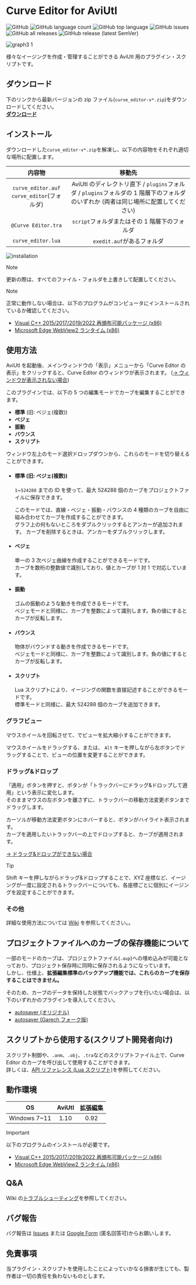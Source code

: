 # Curve Editor for AviUtl

![GitHub](https://img.shields.io/github/license/mimaraka/aviutl-plugin-curve_editor)
![GitHub language count](https://img.shields.io/github/languages/count/mimaraka/aviutl-plugin-curve_editor)
![GitHub top language](https://img.shields.io/github/languages/top/mimaraka/aviutl-plugin-curve_editor)
![GitHub issues](https://img.shields.io/github/issues/mimaraka/aviutl-plugin-curve_editor)
![GitHub all releases](https://img.shields.io/github/downloads/mimaraka/aviutl-plugin-curve_editor/total)
![GitHub release (latest SemVer)](https://img.shields.io/github/v/release/mimaraka/aviutl-plugin-curve_editor)

![graph3 1](https://github.com/user-attachments/assets/74930f51-99d3-4ce9-bafb-778a3476e864)

様々なイージングを作成・管理することができる AviUtl 用のプラグイン・スクリプトです。

## ダウンロード

下のリンクから最新バージョンの zip ファイル(`curve_editor-v*.zip`)をダウンロードしてください。  
[**ダウンロード**](https://github.com/mimaraka/aviutl-plugin-curve_editor/releases/latest)

## インストール

ダウンロードした`curve_editor-v*.zip`を解凍し、以下の内容物をそれぞれ適切な場所に配置します。

|                     内容物                     |                                                                 移動先                                                                  |
| :--------------------------------------------: | :-------------------------------------------------------------------------------------------------------------------------------------: |
| `curve_editor.auf`<br>`curve_editor`(フォルダ) | AviUtl のディレクトリ直下 / `plugins`フォルダ / `plugins`フォルダの 1 階層下のフォルダ<br>のいずれか (両者は同じ場所に配置してください) |
|              `@Curve Editor.tra`               |                                              `script`フォルダまたはその 1 階層下のフォルダ                                              |
|               `curve_editor.lua`               |                                                       `exedit.auf`があるフォルダ                                                        |

![installation](https://github.com/user-attachments/assets/8edff440-b22f-45fc-a930-cac3285cd805)

> [!NOTE]
> 更新の際は、すべてのファイル・フォルダを上書きして配置してください。

> [!NOTE]
> 正常に動作しない場合は、以下のプログラムがコンピュータにインストールされているか確認してください。
>
> - [Visual C++ 2015/2017/2019/2022 再頒布可能パッケージ (x86)](https://aka.ms/vs/17/release/vc_redist.x86.exe)
> - [Microsoft Edge WebView2 ランタイム (x86)](https://developer.microsoft.com/ja-jp/microsoft-edge/webview2/?form=MA13LH)

## 使用方法

AviUtl を起動後、メインウィンドウの「表示」メニューから「Curve Editor の表示」をクリックすると、Curve Editor のウィンドウが表示されます。 ([→ ウィンドウが表示されない場合](https://github.com/mimaraka/aviutl-plugin-curve_editor/wiki/%E3%83%88%E3%83%A9%E3%83%96%E3%83%AB%E3%82%B7%E3%83%A5%E3%83%BC%E3%83%86%E3%82%A3%E3%83%B3%E3%82%B0))

このプラグインでは、以下の 5 つの編集モードでカーブを編集することができます。

- **標準** (旧: ベジェ(複数))
- **ベジェ**
- **振動**
- **バウンス**
- **スクリプト**

ウィンドウ左上のモード選択ドロップダウンから、これらのモードを切り替えることができます。

- #### 標準 (旧: ベジェ(複数))

  `1`~`524288` までの ID を使って、最大 524288 個のカーブをプロジェクトファイルに保存できます。

  このモードでは、直線・ベジェ・振動・バウンスの 4 種類のカーブを自由に組み合わせてカーブを作成することができます。  
  グラフ上の何もないところをダブルクリックするとアンカーが追加されます。
  カーブを削除するときは、アンカーをダブルクリックします。

- #### ベジェ

  単一の 3 次ベジェ曲線を作成することができるモードです。  
  カーブを数桁の整数値で識別しており、値とカーブが 1 対 1 で対応しています。

- #### 振動

  ゴムの振動のような動きを作成できるモードです。  
  ベジェモードと同様に、カーブを整数によって識別します。負の値にするとカーブが反転します。

- #### バウンス

  物体がバウンドする動きを作成できるモードです。  
  ベジェモードと同様に、カーブを整数によって識別します。負の値にするとカーブが反転します。

- #### スクリプト

  Lua スクリプトにより、イージングの関数を直接記述することができるモードです。  
  標準モードと同様に、最大 524288 個のカーブを追加できます。

### グラフビュー

マウスホイールを回転させて、でビューを拡大縮小することができます。

マウスホイールをドラッグする、または、 `Alt` キーを押しながら左ボタンでドラッグすることで、ビューの位置を変更することができます。

### ドラッグ&ドロップ

「適用」ボタンを押すと、ボタンが「トラックバーにドラッグ&ドロップして適用」という表示に変化します。  
そのままマウスの左ボタンを離さずに、トラックバーの移動方法変更ボタンまでドラッグします。

カーソルが移動方法変更ボタンにホバーすると、ボタンがハイライト表示されます。  
カーブを適用したいトラックバーの上でドロップすると、カーブが適用されます。

[→ ドラッグ&ドロップができない場合](https://github.com/mimaraka/aviutl-plugin-curve_editor/wiki/%E3%83%88%E3%83%A9%E3%83%96%E3%83%AB%E3%82%B7%E3%83%A5%E3%83%BC%E3%83%86%E3%82%A3%E3%83%B3%E3%82%B0)

> [!TIP]
> Shift キーを押しながらドラッグ&ドロップすることで、XYZ 座標など、イージングが一度に設定されるトラックバーについても、各座標ごとに個別にイージングを設定することができます。

### その他

詳細な使用方法については [Wiki](https://github.com/mimaraka/aviutl-plugin-curve_editor/wiki) を参照してください。。

## プロジェクトファイルへのカーブの保存機能について

一部のモードのカーブは、プロジェクトファイル(`.aup`)への埋め込みが可能となっており、プロジェクト保存時に同時に保存されるようになっています。  
しかし、仕様上、**拡張編集標準のバックアップ機能では、これらのカーブを保存することはできません。**

そのため、カーブのデータを保持した状態でバックアップを行いたい場合は、以下のいずれかのプラグインを導入してください。

- [autosaver (オリジナル)](https://github.com/epi5131/autosaver)
- [autosaver (Garech フォーク版)](https://github.com/Garech-mas/autosaver)

## スクリプトから使用する(スクリプト開発者向け)

スクリプト制御や、`.anm`、`.obj`、`.tra`などのスクリプトファイル上で、Curve Editor のカーブを呼び出して使用することができます。  
詳しくは、[API リファレンス (Lua スクリプト)](<https://github.com/mimaraka/aviutl-plugin-curve_editor/wiki/API%E3%83%AA%E3%83%95%E3%82%A1%E3%83%AC%E3%83%B3%E3%82%B9-(Lua%E3%82%B9%E3%82%AF%E3%83%AA%E3%83%97%E3%83%88)>)を参照してください。

## 動作環境

|      OS      | AviUtl | 拡張編集 |
| :----------: | :----: | :------: |
| Windows 7~11 |  1.10  |   0.92   |

> [!IMPORTANT]
> 以下のプログラムのインストールが必要です。
>
> - [Visual C++ 2015/2017/2019/2022 再頒布可能パッケージ (x86)](https://aka.ms/vs/17/release/vc_redist.x86.exe)
> - [Microsoft Edge WebView2 ランタイム (x86)](https://developer.microsoft.com/ja-jp/microsoft-edge/webview2/?form=MA13LH)

## Q&A

Wiki の[トラブルシューティング](https://github.com/mimaraka/aviutl-plugin-curve_editor/wiki/%E3%83%88%E3%83%A9%E3%83%96%E3%83%AB%E3%82%B7%E3%83%A5%E3%83%BC%E3%83%86%E3%82%A3%E3%83%B3%E3%82%B0)を参照してください。

## バグ報告

バグ報告は [Issues](https://github.com/mimaraka/aviutl-plugin-curve_editor/issues) または [Google Form](https://forms.gle/mhv96DSYVhhKPkYQ8) (匿名回答可)からお願いします。

## 免責事項

当プラグイン・スクリプトを使用したことによっていかなる損害が生じても、製作者は一切の責任を負わないものとします。

